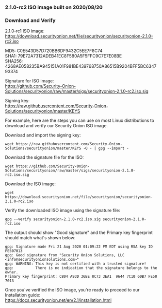 ### 2.1.0-rc2 ISO image built on 2020/08/20

### Download and Verify

2.1.0-rc1 ISO image:  
https://download.securityonion.net/file/securityonion/securityonion-2.1.0-rc2.iso

MD5: C0E543D57D720BB6DF9432C5EE7F8C74  
SHA1: 79E72A7312ADEB41EC8F580A5F5FFC9C7E7E08BE  
SHA256: 4268AE058235BA945151A01F981BE439768750A86515B9204BFF5BC634793374  

Signature for ISO image:  
https://github.com/Security-Onion-Solutions/securityonion/raw/master/sigs/securityonion-2.1.0-rc2.iso.sig

Signing key:  
https://raw.githubusercontent.com/Security-Onion-Solutions/securityonion/master/KEYS  

For example, here are the steps you can use on most Linux distributions to download and verify our Security Onion ISO image.

Download and import the signing key:  
```
wget https://raw.githubusercontent.com/Security-Onion-Solutions/securityonion/master/KEYS -O - | gpg --import -  
```

Download the signature file for the ISO:  
```
wget https://github.com/Security-Onion-Solutions/securityonion/raw/master/sigs/securityonion-2.1.0-rc2.iso.sig
```

Download the ISO image:  
```
wget https://download.securityonion.net/file/securityonion/securityonion-2.1.0-rc2.iso
```

Verify the downloaded ISO image using the signature file:  
```
gpg --verify securityonion-2.1.0-rc2.iso.sig securityonion-2.1.0-rc2.iso
```

The output should show "Good signature" and the Primary key fingerprint should match what's shown below:
```
gpg: Signature made Fri 21 Aug 2020 01:09:22 PM EDT using RSA key ID FE507013
gpg: Good signature from "Security Onion Solutions, LLC <info@securityonionsolutions.com>"
gpg: WARNING: This key is not certified with a trusted signature!
gpg:          There is no indication that the signature belongs to the owner.
Primary key fingerprint: C804 A93D 36BE 0C73 3EA1  9644 7C10 60B7 FE50 7013
```

Once you've verified the ISO image, you're ready to proceed to our Installation guide:  
https://docs.securityonion.net/en/2.1/installation.html
